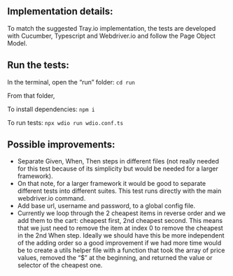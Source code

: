 ## Implementation details:

To match the suggested Tray.io implementation, the tests are developed with Cucumber, Typescript and Webdriver.io and follow the Page Object Model.

## Run the tests:

In the terminal, open the “run” folder: `cd run`

From that folder,

To install dependencies: `npm i`

To run tests: `npx wdio run wdio.conf.ts`

## Possible improvements:

- Separate Given, When, Then steps in different files (not really needed for this test because of its simplicity but would be needed for a larger framework).
- On that note, for a larger framework it would be good to separate different tests into different suites. This test runs directly with the main webdriver.io command.
- Add base url, username and password, to a global config file.
- Currently we loop through the 2 cheapest items in reverse order and we add them to the cart: cheapest first, 2nd cheapest second. This means that we just need to remove the item at index 0 to remove the cheapest in the 2nd When step. Ideally we should have this be more independent of the adding order so a good improvement if we had more time would be to create a utils helper file with a function that took the array of price values, removed the “$” at the beginning, and returned the value or selector of the cheapest one. 
